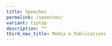 ```yaml
---
title: Speeches
permalink: /speeches/
variant: tiptap
description: ""
third_nav_title: Media & Publications
---
```

<p></p>